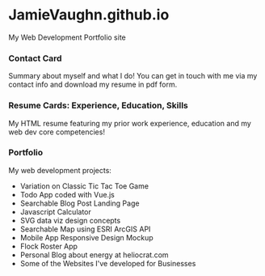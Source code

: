 # JamieVaughn.github.io
My Web Development Portfolio site


### Contact Card  
Summary about myself and what I do! You can get in touch with me via my contact info and download my resume in pdf form.

### Resume Cards: Experience, Education, Skills
My HTML resume featuring my prior work experience, education and my web dev core competencies!

### Portfolio
My web development projects:
* Variation on Classic Tic Tac Toe Game
* Todo App coded with Vue.js
* Searchable Blog Post Landing Page
* Javascript Calculator
* SVG data viz design concepts
* Searchable Map using ESRI ArcGIS API
* Mobile App Responsive Design Mockup
* Flock Roster App
* Personal Blog about energy at heliocrat.com
* Some of the Websites I've developed for Businesses
